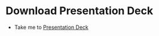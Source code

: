 # Download Presentation Deck
  - Take me to [Presentation Deck](https://kodekloud.com/courses/certified-kubernetes-administrator-with-practice-tests/lectures/16092915)
